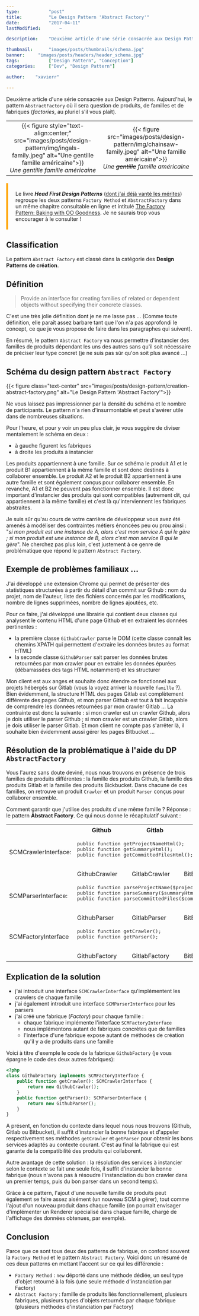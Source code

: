 ```yaml
---
type:           "post"
title:          "Le Design Pattern 'Abstract Factory'"
date:           "2017-04-11"
lastModified:       ~

description:    "Deuxième article d'une série consacrée aux Design Patterns. Aujourd'hui : le pattern Abstract Factory"

thumbnail:      "images/posts/thumbnails/schema.jpg"
banner:     "images/posts/headers/header_schema.jpg"
tags:           ["Design Pattern", "Conception"]
categories:     ["Dev", "Design Pattern"]

author:    "xavierr"

---
```


Deuxième article d'une série consacrée aux Design Patterns. Aujourd'hui, le pattern `AbstractFactory` où il sera question de produits, de familles et de fabriques (_factories_, au pluriel s'il vous plaît).

<table width="100%">
    <tr>
        <td width="50%" align="center">
            {{< figure style="text-align:center;" src="images/posts/design-pattern/img/ingals-family.jpeg" alt="Une gentille famille américaine">}}
    <figcaption style="text-align: center;font-style: italic;">Une gentille famille américaine</figcaption>
        </td>
        <td width="50%" align="center">
            {{< figure src="images/posts/design-pattern/img/chainsaw-family.jpeg" alt="Une famille américaine">}}
<figcaption style="text-align: center;font-style: italic;">Une <strike>gentille</strike> famille américaine</figcaption>
        </td>
    </tr>
</table>

<div style="border-left: 5px solid #ffa600;padding: 20px;margin: 20px 0;">
    Le livre <strong><i>Head First Design Patterns</i></strong> (<a href="/fr/dev/design-pattern-factory-method">dont j'ai déjà vanté les mérites</a>) regroupe les deux patterns <code>Factory Method</code> et <code>AbstractFactory</code> dans un même chapitre consultable en ligne et intitulé <a href="https://www.safaribooksonline.com/library/view/head-first-design/0596007124/ch04.html" target="_blank">The Factory Pattern: Baking with OO Goodness</a>. Je ne saurais trop vous encourager à le consulter !
</div>

## Classification

Le pattern `Abstract Factory` est classé dans la catégorie des __Design Patterns de création__.

## Définition

> Provide an interface for creating families of related or dependent objects without specifying their concrete classes.

C'est une très jolie définition dont je ne me lasse pas ... (Comme toute définition, elle paraît assez barbare tant que l'on n'a pas approfondi le concept, ce que je vous propose de faire dans les paragraphes qui suivent).

En résumé, le pattern `Abstract Factory` va nous permettre d'instancier des familles de produits dépendant les uns des autres sans qu'il soit nécessaire de préciser leur type concret (je ne suis pas sûr qu'on soit plus avancé ...)

## Schéma du design pattern `Abstract Factory`

<p class="text-center">
    {{< figure class="text-center" src="images/posts/design-pattern/creation-abstract-factory.png" alt="Le Design Pattern 'Abstract Factory'">}}
</p>

Ne vous laissez pas impressionner par la densité du schéma et le nombre de participants. Le pattern n'a rien d'insurmontable et peut s'avérer utile dans de nombreuses situations.

Pour l'heure, et pour y voir un peu plus clair, je vous suggère de diviser mentalement le schéma en deux :

* à gauche figurent les fabriques
* à droite les produits à instancier

Les produits appartiennent à une famille. Sur ce schéma le produit A1 et le produit B1 appartiennent à la même famille et sont donc destinés à collaborer ensemble. Le produit A2 et le produit B2 appartiennent à une autre famille et sont également conçus pour collaborer ensemble. En revanche, A1 et B2 ne peuvent pas fonctionner ensemble. Il est donc important d'instancier des produits qui sont compatibles (autrement dit, qui appartiennent à la même famille) et c'est là qu'interviennent les fabriques abstraites.

Je suis sûr qu'au cours de votre carrière de développeur vous avez été amenés à modéliser des contraintes métiers énoncées peu ou prou ainsi : "_si mon produit est une instance de A, alors c'est mon service A qui le gère ; si mon produit est une instance de B, alors c'est mon service B qui le gère_". Ne cherchez pas plus loin, c'est justement à ce genre de problématique que répond le pattern `Abstract Factory`.

## Exemple de problèmes familiaux ...

J'ai développé une extension Chrome qui permet de présenter des statistiques structurées à partir du détail d'un commit sur Github : nom du projet, nom de l'auteur, liste des fichiers concernés par les modifications, nombre de lignes supprimées, nombre de lignes ajoutées, etc.

Pour ce faire, j'ai développé une librairie qui contient deux classes qui analysent le contenu HTML d'une page Github et en extraient les données pertinentes :

- la première classe `GithubCrawler` parse le DOM (cette classe connaît les chemins XPATH qui permettent d'extraire les données brutes au format HTML)
- la seconde classe `GithubParser` sait parser les données brutes retournées par mon crawler pour en extraire les données épurées (débarrassées des tags HTML notamment) et les structurer

Mon client est aux anges et souhaite donc étendre ce fonctionnel aux projets hébergés sur Gitlab (vous la voyez arriver la nouvelle `famille` ?). Bien évidemment, la structure HTML des pages Gitlab est complètement différente des pages Github, et mon parser Github est tout à fait incapable de comprendre les données retournées par mon crawler Gitlab ... La contrainte est donc la suivante : si mon crawler est un crawler Github, alors je dois utiliser le parser Github ; si mon crawler est un crawler Gitlab, alors je dois utiliser le parser Gitlab. Et mon client ne compte pas s'arrêter là, il souhaite bien évidemment aussi gérer les pages Bitbucket ...

## Résolution de la problématique à l'aide du DP `AbstractFactory`

Vous l'aurez sans doute deviné, nous nous trouvons en présence de trois familles de produits différentes : la famille des produits Github, la famille des produits Gitlab et la famille des produits Bickbucket. Dans chacune de ces familles, on retrouve un produit `Crawler` et un produit `Parser` conçus pour collaborer ensemble.

Comment garantir que j'utilise des produits d'une même famille ? Réponse : le pattern __Abstract Factory__. Ce qui nous donne le récapitulatif suivant :

<table>
    <tr>
        <th>&nbsp;</th>
        <th>Github</th>
        <th>Gitlab</th>
        <th>BitBucket</th>
    </tr>
    <tr>
        <td>SCMCrawlerInterface:</td>
        <td colspan="3">
            <pre class="code">
public function getProjectNameHtml();
public function getSummaryHtml();
public function getCommittedFilesHtml();
            </pre>
        </td>
    </tr>
    <tr>
        <td>&nbsp;</td>
        <td>GithubCrawler</td>
        <td>GitlabCrawler</td>
        <td>BitBucketCrawler</td>
    </tr>
    <tr>
        <td>SCMParserInterface:</td>
        <td colspan="3">
            <pre class="code">
public function parseProjectName($projectNameHtml);
public function parseSummary($summaryHtml);
public function parseCommittedFiles($committedFilesHtml);
            </pre>
        </td>
    </tr>
    <tr>
        <td>&nbsp;</td>
        <td>GithubParser</td>
        <td>GitlabParser</td>
        <td>BitBucketParser</td>
    </tr>
    <tr>
        <td>SCMFactoryInterface</td>
        <td colspan="3">
            <pre class="code">
public function getCrawler();
public function getParser();
            </pre>
        </td>
    </tr>
    <tr>
        <td>&nbsp;</td>
        <td>GithubFactory</td>
        <td>GitlabFactory</td>
        <td>BitBucketFactory</td>
    </tr>
</table>

## Explication de la solution

* j'ai introduit une interface `SCMCrawlerInterface` qu'implémentent les crawlers de chaque famille
* j'ai également introduit une interface `SCMParserInterface` pour les parsers
* j'ai créé une fabrique (_Factory_) pour chaque famille :
    - chaque fabrique implémente l'interface `SCMFactoryInterface`
    - nous implémentons autant de fabriques concrètes que de familles
    - l'interface d'une fabrique expose autant de méthodes de création qu'il y a de produits dans une famille

Voici à titre d'exemple le code de la fabrique `GithubFactory` (je vous épargne le code des deux autres fabriques):

```php
<?php
class GithubFactory implements SCMFactoryInterface {
    public function getCrawler(): SCMCrawlerInterface {
        return new GithubCrawler();
    }
    public function getParser(): SCMParserInterface {
        return new GithubParser();
    }
}
```

A présent, en fonction du contexte dans lequel nous nous trouvons (Github, Gitlab ou Bitbucket), il suffit d'instancier la bonne fabrique et d'appeler respectivement ses méthodes `getCrawler` et `getParser` pour obtenir les bons services adaptés au contexte courant. C'est au final la fabrique qui est garante de la compatibilité des produits qui collaborent.

Autre avantage de cette solution : la résolution des services à instancier selon le contexte se fait une seule fois, il suffit d'instancier la bonne fabrique (nous n'avons pas à résoudre l'instanciation du bon crawler dans un premier temps, puis du bon parser dans un second temps).

Grâce à ce pattern, l'ajout d'une nouvelle famille de produits peut également se faire assez aisément (un nouveau SCM à gérer), tout comme l'ajout d'un nouveau produit dans chaque famille (on pourrait envisager d'implémenter un Renderer spécialisé dans chaque famille, chargé de l'affichage des données obtenues, par exemple).

## Conclusion

Parce que ce sont tous deux des patterns de fabrique, on confond souvent la `Factory Method` et le pattern `Abstract Factory`. Voici donc un résumé de ces deux patterns en mettant l'accent sur ce qui les différencie :

* `Factory Method` : `new` déporté dans une méthode dédiée, un seul type d'objet retourné à la fois (une seule méthode d'instanciation par Factory)
* `Abstract Factory` : famille de produits liés fonctionnellement, plusieurs fabriques, plusieurs types d'objets retournés par chaque fabrique (plusieurs méthodes d'instanciation par Factory)
